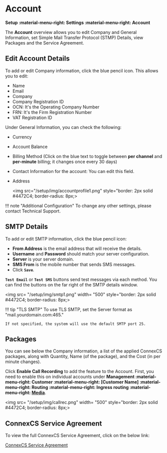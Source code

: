 # Account

**Setup :material-menu-right: Settings :material-menu-right: Account**

The **Account** overview allows you to edit Company and General Information, set Simple Mail Transfer Protocol (STMP) Details, view Packages and the Service Agreement.

## Edit Account Details

To add or edit Company information, click the blue pencil icon. This allows you to edit:

+ Name
+ Email
+ Company
+ Company Registration ID
+ OCN: It's the Operating Company Number
+ FRN: It's the Firm Registration Number
+ VAT Registration ID

Under General Information, you can check the following:

+ Currency
+ Account Balance
+ Billing Method (Click on the blue text to toggle between **per channel** and **per-minute** billing; it changes once every 30 days)
+ Contact Information for the account: You can edit this field.
+ Address

    <img src="/setup/img/accountprofile1.png" style="border: 2px solid #4472C4; border-radius: 8px;>

!!! note "Additional Configuration"
    To change any other settings, please contact Technical Support.

## SMTP Details

To add or edit SMTP information, click the blue pencil icon:

+ **From Address** is the email address that will receive the details.
+ **Username** and **Password** should match your server configuration.
+ **Server** is your server domain.
+ **SMS From** is the mobile number that sends SMS messages.
+ Click **`Save`**.

**`Test Email`** or **`Test SMS`** buttons send test messages via each method. You can find the buttons on the far right of the SMTP details window.

<img src= "/setup/img/smtp1.png" width= "500" style="border: 2px solid #4472C4; border-radius: 8px;>

!!! tip "TLS SMTP"
    To use TLS SMTP, set the Server format as "mail.yourdomain.com:465."

    If not specified, the system will use the default SMTP port 25.

## Packages

You can see below the Company information, a list of the applied ConnexCS packages, along with Quantity, Name (of the package), and the Cost (in per minute changes).

Click **Enable Call Recording** to add the feature to the Account. First, you need to enable this on individual accounts under **Management :material-menu-right: Customer :material-menu-right: [Customer Name] :material-menu-right: Routing :material-menu-right: Ingress routing :material-menu-right: [Media](https://docs.connexcs.com/customer/routing/#media)**.

<img src= "/setup/img/callrec.png" width= "500" style="border: 2px solid #4472C4; border-radius: 8px;>

## ConnexCS Service Agreement

To view the full ConnexCS Service Agreement, click on the below link:

[ConnexCS Service Agreement](https://cdn.cnxcdn.com/ConnexCS%20Service%20Agreement.pdf)

[service-agreement]: /setup/img/service-agreement.png "Service Agreement"
